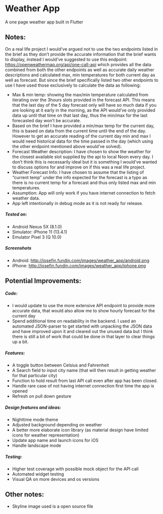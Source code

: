 # Weather App

A one page weather app built in Flutter

## Notes:
On a real life project I would’ve argued not to use the two endpoints listed in the brief as they don’t provide the accurate information that the brief wants to display, instead I would’ve suggested to use this endpoint: https://openweathermap.org/api/one-call-api which provides all the data combined from both the other endpoints as well as accurate daily weather descriptions and calculated max, min temperatures for both current day as well as forecast. But since the brief specifically listed two other endpoints to use I have used those exclusively to calculate the data as following:
- Max & min temp: showing the max/min temperature calculated from iterating over the 3hours slots provided in the forecast API. This means that the last day of the 5 day forecast only will have so much data if you are looking at it early in the morning, as the API would’ve only provided data up until that time on that last day, thus the min/max for the last forecasted day won’t be accurate.
- Based on the brief I have provided a min/max temp for the current day, this is based on data from the current time until the end of the day. However to get an accurate reading of the current day min and max I would need historical data for the time passed in the day (which using the other endpoint mentioned above would’ve solved).
- Forecast Weather description: I have chosen to show the weather for the closest available slot supplied by the api to local Noon every day. I don’t think this is necessarily ideal but it is something I would’ve wanted to discuss options for and improve on if this was a real life project.
- Weather Forecast Info: I have chosen to assume that the listing of “current temp” under the info expected for the forecast is a typo as there is no current temp for a forecast and thus only listed max and min temperatures.
- Assumption: App will only work if you have internet connection to fetch weather data.
- App left intentionally in debug mode as it is not ready for release.

##### Tested on:
- Android Nexus 5X (8.1.0)
- Simulator: iPhone 11 (13.4.1)
- Emulator Pixel 3 (Q 10.0)

##### Screenshots
- Android: http://josefin.fundin.com/images/weather_app/android.png
- iPhone: http://josefin.fundin.com/images/weather_app/iphone.png


## Potential Improvements:

##### Code:
- I would update to use the more extensive API endpoint to provide more accurate data, that would also allow me to show hourly forecast for the current day
- Spend additional time on readability in the backend. I used an automated JSON-parser to get started with unpacking the JSON data and have improved upon it and cleared out the unused data but I think there is still a bit of work that could be done in that layer to clear things up a bit.

##### Features:
- A toggle button between Celsius and Fahrenheit
- A Search field to input city name (that will then result in getting weather for that particular city)
- Function to hold result from last API call even after app has been closed.
- Handle rare case of not having internet connection first time the app is opened
- Refresh on pull down gesture

##### Design features and ideas:
- Nighttime mode theme
- Adjusted background depending on weather
- A better more elaborate icon library (as material design have limited icons for weather representation)
- Update app name and launch icons for iOS
- Handle landscape mode

##### Testing:
- Higher test coverage with possible mock object for the API call
- Automated widget testing
- Visual QA on more devices and os versions


## Other notes:
- Skyline image used is a open source file